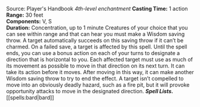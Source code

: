 Source: Player's Handbook
*4th-level enchantment*
**Casting Time:** 1 action  
**Range:** 30 feet  
**Components:** V, S  
**Duration:** Concentration, up to 1 minute
Creatures of your choice that you can see within range and that can hear you must make a Wisdom saving throw. A target automatically succeeds on this saving throw if it can’t be charmed. On a failed save, a target is affected by this spell. Until the spell ends, you can use a bonus action on each of your turns to designate a direction that is horizontal to you. Each affected target must use as much of its movement as possible to move in that direction on its next turn. It can take its action before it moves. After moving in this way, it can make another Wisdom saving throw to try to end the effect.
A target isn’t compelled to move into an obviously deadly hazard, such as a fire pit, but it will provoke opportunity attacks to move in the designated direction.
***Spell Lists.*** [[spells:bard|bard]]